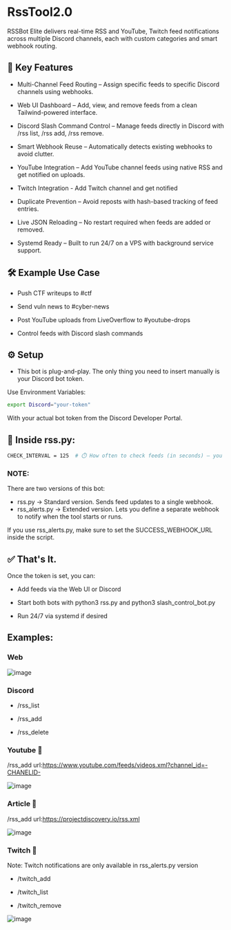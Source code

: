 # RssTool2.0
RSSBot Elite delivers real-time RSS and YouTube, Twitch feed notifications across multiple Discord channels, each with custom categories and smart webhook routing.

## 🚀 Key Features
- Multi-Channel Feed Routing – Assign specific feeds to specific Discord channels using webhooks.

- Web UI Dashboard – Add, view, and remove feeds from a clean Tailwind-powered interface.

- Discord Slash Command Control – Manage feeds directly in Discord with /rss list, /rss add, /rss remove.

- Smart Webhook Reuse – Automatically detects existing webhooks to avoid clutter.

- YouTube Integration – Add YouTube channel feeds using native RSS and get notified on uploads.

- Twitch Integration - Add Twitch channel and get notified

- Duplicate Prevention – Avoid reposts with hash-based tracking of feed entries.

- Live JSON Reloading – No restart required when feeds are added or removed.

- Systemd Ready – Built to run 24/7 on a VPS with background service support.

## 🛠️ Example Use Case
- Push CTF writeups to #ctf

- Send vuln news to #cyber-news

- Post YouTube uploads from LiveOverflow to #youtube-drops

- Control feeds with Discord slash commands 

## ⚙️ Setup
- This bot is plug-and-play. The only thing you need to insert manually is your Discord bot token.

Use Environment Variables:

```bash
export Discord="your-token"
```

With your actual bot token from the Discord Developer Portal.

## 🔧 Inside rss.py:

```bash
CHECK_INTERVAL = 125  # ⏱️ How often to check feeds (in seconds) – you can change this
```


### NOTE:
There are two versions of this bot:
- rss.py          → Standard version. Sends feed updates to a single webhook.
- rss_alerts.py   → Extended version. Lets you define a separate webhook to notify when the tool starts or runs.

If you use rss_alerts.py, make sure to set the SUCCESS_WEBHOOK_URL inside the script.

## ✅ That's It.
Once the token is set, you can:

- Add feeds via the Web UI or Discord

- Start both bots with python3 rss.py and python3 slash_control_bot.py

- Run 24/7 via systemd if desired

## Examples:
### Web

![image](https://github.com/user-attachments/assets/5f8cfabc-15c6-4c93-bd85-7856a5d14e38)

### Discord

- /rss_list

- /rss_add <url>

- /rss_delete <url>

### Youtube :movie_camera:

/rss_add url:https://www.youtube.com/feeds/videos.xml?channel_id=-CHANELID-

![image](https://github.com/user-attachments/assets/dc582e9f-a185-408a-a469-ced0d840ef1b)

### Article :newspaper: 
/rss_add url:https://projectdiscovery.io/rss.xml

![image](https://github.com/user-attachments/assets/5046ee90-87b1-44e7-a159-d856be18942d)

### Twitch :movie_camera:
Note: Twitch notifications are only available in rss_alerts.py version

- /twitch_add <username>

- /twitch_list

- /twitch_remove <username>

![image](https://github.com/user-attachments/assets/d6468a94-2f8a-427f-adbc-9533e4d23418)



